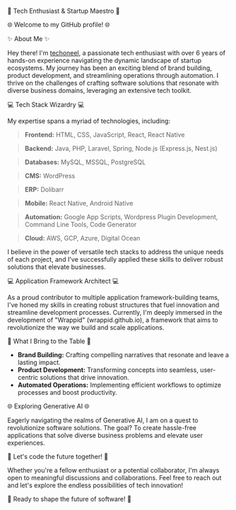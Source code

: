 🚀 Tech Enthusiast & Startup Maestro 🚀

🌐 Welcome to my GitHub profile! 🌐

✨ About Me ✨

Hey there! I'm [techoneel](techoneel.github.io), a passionate tech enthusiast with over 6 years of hands-on experience navigating the dynamic landscape of startup ecosystems. My journey has been an exciting blend of brand building, product development, and streamlining operations through automation. I thrive on the challenges of crafting software solutions that resonate with diverse business domains, leveraging an extensive tech toolkit.

💻 Tech Stack Wizardry 💻

My expertise spans a myriad of technologies, including:

> **Frontend:** HTML, CSS, JavaScript, React, React Native

> **Backend:** Java, PHP, Laravel, Spring, Node.js (Express.js, Nest.js)

> **Databases:** MySQL, MSSQL, PostgreSQL

> **CMS:** WordPress

> **ERP:** Dolibarr

> **Mobile:** React Native, Android Native

> **Automation:** Google App Scripts, Wordpress Plugin Development, Command Line Tools, Code Generator

> **Cloud:** AWS, GCP, Azure, Digital Ocean

I believe in the power of versatile tech stacks to address the unique needs of each project, and I've successfully applied these skills to deliver robust solutions that elevate businesses.

💻 Application Framework Architect 💻

As a proud contributor to multiple application framework-building teams, I've honed my skills in creating robust structures that fuel innovation and streamline development processes. Currently, I'm deeply immersed in the development of "Wrappid" (wrappid.github.io), a framework that aims to revolutionize the way we build and scale applications.

🚀 What I Bring to the Table 🚀

- **Brand Building:** Crafting compelling narratives that resonate and leave a lasting impact.
- **Product Development:** Transforming concepts into seamless, user-centric solutions that drive innovation.
- **Automated Operations:** Implementing efficient workflows to optimize processes and boost productivity.

🌐 Exploring Generative AI 🌐

Eagerly navigating the realms of Generative AI, I am on a quest to revolutionize software solutions. The goal? To create hassle-free applications that solve diverse business problems and elevate user experiences.

🚀 Let's code the future together! 🚀

Whether you're a fellow enthusiast or a potential collaborator, I'm always open to meaningful discussions and collaborations. Feel free to reach out and let's explore the endless possibilities of tech innovation!

🚀 Ready to shape the future of software! 🚀
